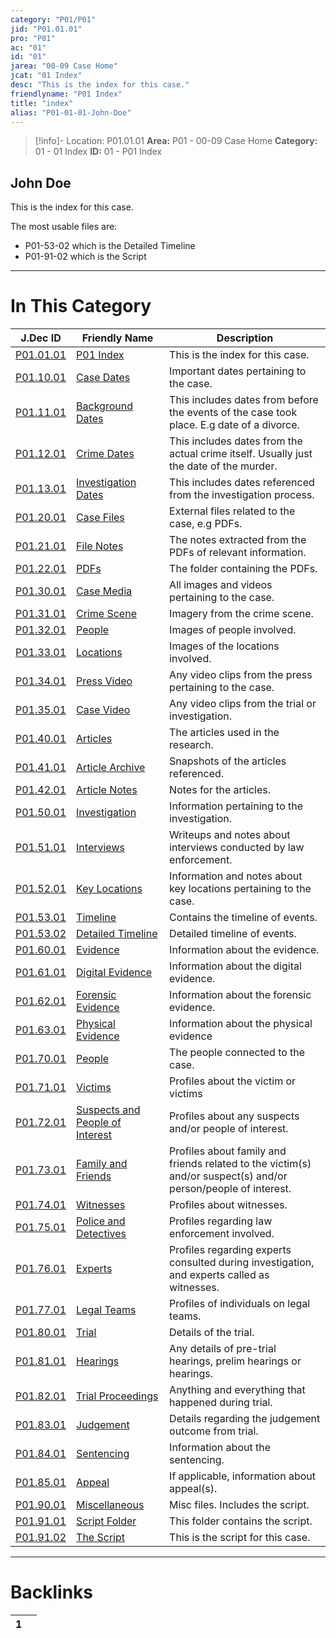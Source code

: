 ```yaml
---
category: "P01/P01"
jid: "P01.01.01"
pro: "P01"
ac: "01"
id: "01"
jarea: "00-09 Case Home"
jcat: "01 Index"
desc: "This is the index for this case."
friendlyname: "P01 Index"
title: "index"
alias: "P01-01-01-John-Doe"
---
```

>[!info]- Location: P01.01.01
>**Area:** P01 - 00-09 Case Home
>**Category:** 01 - 01 Index
>**ID:** 01 - P01 Index

## John Doe

This is the index for this case.

The most usable files are:
- P01-53-02 which is the Detailed Timeline
- P01-91-02 which is the Script 

 

---
# In This Category

| J.Dec ID                                                                                      | Friendly Name                                                                                                       | Description                                                                                                    |
| --------------------------------------------------------------------------------------------- | ------------------------------------------------------------------------------------------------------------------- | -------------------------------------------------------------------------------------------------------------- |
| [P01.01.01](index.md)                                                    | [P01 Index](index.md)                                                                          | This is the index for this case.                                                                               |
| [P01.10.01](../10-to-19-Case-Dates/index.md)                                | [Case Dates](../10-to-19-Case-Dates/index.md)                                                     | Important dates pertaining to the case.                                                                        |
| [P01.11.01](../10-to-19-Case-Dates/11-Background-Dates/index.md)            | [Background Dates](../10-to-19-Case-Dates/11-Background-Dates/index.md)                           | This includes dates from before the events of the case took place. E.g date of a divorce.                      |
| [P01.12.01](../10-to-19-Case-Dates/12-Crime-Dates/index.md)                 | [Crime Dates](../10-to-19-Case-Dates/12-Crime-Dates/index.md)                                     | This includes dates from the actual crime itself. Usually just the date of the murder.                         |
| [P01.13.01](../10-to-19-Case-Dates/13-Investigation-Dates/index.md)         | [Investigation Dates](../10-to-19-Case-Dates/13-Investigation-Dates/index.md)                     | This includes dates referenced from the investigation process.                                                 |
| [P01.20.01](../20-to-29-Case-Files/index.md)                                | [Case Files](../20-to-29-Case-Files/index.md)                                                     | External files related to the case, e.g PDFs.                                                                  |
| [P01.21.01](../20-to-29-Case-Files/21-File-Notes/index.md)                  | [File Notes](../20-to-29-Case-Files/21-File-Notes/index.md)                                       | The notes extracted from the PDFs of relevant information.                                                     |
| [P01.22.01](../20-to-29-Case-Files/22-PDFs/index.md)                        | [PDFs](../20-to-29-Case-Files/22-PDFs/index.md)                                                   | The folder containing the PDFs.                                                                                |
| [P01.30.01](../30-to-39-Case-Media/index.md)                                | [Case Media](../30-to-39-Case-Media/index.md)                                                     | All images and videos pertaining to the case.                                                                  |
| [P01.31.01](../30-to-39-Case-Media/31-Crime-Scene/index.md)                 | [Crime Scene](../30-to-39-Case-Media/31-Crime-Scene/index.md)                                     | Imagery from the crime scene.                                                                                  |
| [P01.32.01](../30-to-39-Case-Media/32-People/index.md)                      | [People](../30-to-39-Case-Media/32-People/index.md)                                               | Images of people involved.                                                                                     |
| [P01.33.01](../30-to-39-Case-Media/33-Locations/index.md)                   | [Locations](../30-to-39-Case-Media/33-Locations/index.md)                                         | Images of the locations involved.                                                                              |
| [P01.34.01](../30-to-39-Case-Media/34-Press-Video/index.md)                 | [Press Video](../30-to-39-Case-Media/34-Press-Video/index.md)                                     | Any video clips from the press pertaining to the case.                                                         |
| [P01.35.01](../30-to-39-Case-Media/35-Case-Video/index.md)                  | [Case Video](../30-to-39-Case-Media/35-Case-Video/index.md)                                       | Any video clips from the trial or investigation.                                                               |
| [P01.40.01](../40-to-49-Articles/index.md)                                  | [Articles](../40-to-49-Articles/index.md)                                                         | The articles used in the research.                                                                             |
| [P01.41.01](../40-to-49-Articles/41-Article-Archive/index.md)               | [Article Archive](../40-to-49-Articles/41-Article-Archive/index.md)                               | Snapshots of the articles referenced.                                                                          |
| [P01.42.01](../40-to-49-Articles/42-Article-Notes/index.md)                 | [Article Notes](../40-to-49-Articles/42-Article-Notes/index.md)                                   | Notes for the articles.                                                                                        |
| [P01.50.01](../50-to-59-Investigation/index.md)                             | [Investigation](../50-to-59-Investigation/index.md)                                               | Information pertaining to the investigation.                                                                   |
| [P01.51.01](../50-to-59-Investigation/51-Interviews/index.md)               | [Interviews](../50-to-59-Investigation/51-Interviews/index.md)                                    | Writeups and notes about interviews conducted by law enforcement.                                              |
| [P01.52.01](../50-to-59-Investigation/52-Key-Locations/index.md)            | [Key Locations](../50-to-59-Investigation/52-Key-Locations/index.md)                              | Information and notes about key locations pertaining to the case.                                              |
| [P01.53.01](../50-to-59-Investigation/53-Timeline/index.md)                 | [Timeline](../50-to-59-Investigation/53-Timeline/index.md)                                        | Contains the timeline of events.                                                                               |
| [P01.53.02](../50-to-59-Investigation/53-Timeline/02-Detailed-Timeline.md)  | [Detailed Timeline](../50-to-59-Investigation/53-Timeline/02-Detailed-Timeline.md)                | Detailed timeline of events.                                                                                   |
| [P01.60.01](../60-to-69-Evidence/index.md)                                  | [Evidence](../60-to-69-Evidence/index.md)                                                         | Information about the evidence.                                                                                |
| [P01.61.01](../60-to-69-Evidence/61-Digital/index.md)                       | [Digital Evidence](../60-to-69-Evidence/61-Digital/index.md)                                      | Information about the digital evidence.                                                                        |
| [P01.62.01](../60-to-69-Evidence/62-Forensic/index.md)                      | [Forensic Evidence](../60-to-69-Evidence/62-Forensic/index.md)                                    | Information about the forensic evidence.                                                                       |
| [P01.63.01](../60-to-69-Evidence/63-Physical/index.md)                      | [Physical Evidence](../60-to-69-Evidence/63-Physical/index.md)                                    | Information about the physical evidence                                                                        |
| [P01.70.01](../70-to-79-People/index.md)                                    | [People](../70-to-79-People/index.md)                                                             | The people connected to the case.                                                                              |
| [P01.71.01](../70-to-79-People/71-Victims/index.md)                         | [Victims](../70-to-79-People/71-Victims/index.md)                                                 | Profiles about the victim or victims                                                                           |
| [P01.72.01](../70-to-79-People/72-Suspects-and-People-of-Interest/index.md) | [Suspects and People of Interest](../70-to-79-People/72-Suspects-and-People-of-Interest/index.md) | Profiles about any suspects and/or people of interest.                                                         |
| [P01.73.01](../70-to-79-People/73-Family-and-Friends/index.md)              | [Family and Friends](../70-to-79-People/73-Family-and-Friends/index.md)                           | Profiles about family and friends related to the victim(s) and/or suspect(s) and/or person/people of interest. |
| [P01.74.01](../70-to-79-People/74-Witnesses/index.md)                       | [Witnesses](../70-to-79-People/74-Witnesses/index.md)                                             | Profiles about witnesses.                                                                                      |
| [P01.75.01](../70-to-79-People/75-Police-and-Detectives/index.md)           | [Police and Detectives](../70-to-79-People/75-Police-and-Detectives/index.md)                     | Profiles regarding law enforcement involved.                                                                   |
| [P01.76.01](../70-to-79-People/76-Experts/index.md)                         | [Experts](../70-to-79-People/76-Experts/index.md)                                                 | Profiles regarding experts consulted during investigation, and experts called as witnesses.                    |
| [P01.77.01](../70-to-79-People/77-Legal-Teams/index.md)                     | [Legal Teams](../70-to-79-People/77-Legal-Teams/index.md)                                         | Profiles of individuals on legal teams.                                                                        |
| [P01.80.01](../80-to-89-Trial/index.md)                                     | [Trial](../80-to-89-Trial/index.md)                                                               | Details of the trial.                                                                                          |
| [P01.81.01](../80-to-89-Trial/81-Hearings/index.md)                         | [Hearings](../80-to-89-Trial/81-Hearings/index.md)                                                | Any details of pre-trial hearings, prelim hearings or hearings.                                                |
| [P01.82.01](../80-to-89-Trial/82-Trial-Proceedings/index.md)                | [Trial Proceedings](../80-to-89-Trial/82-Trial-Proceedings/index.md)                              | Anything and everything that happened during trial.                                                            |
| [P01.83.01](../80-to-89-Trial/83-Judgement/index.md)                        | [Judgement](../80-to-89-Trial/83-Judgement/index.md)                                              | Details regarding the judgement outcome from trial.                                                            |
| [P01.84.01](../80-to-89-Trial/84-Sentencing/index.md)                       | [Sentencing](../80-to-89-Trial/84-Sentencing/index.md)                                            | Information about the sentencing.                                                                              |
| [P01.85.01](../80-to-89-Trial/85-Appeal/index.md)                           | [Appeal](../80-to-89-Trial/85-Appeal/index.md)                                                    | If applicable, information about appeal(s).                                                                    |
| [P01.90.01](../90-to-99-Miscellaneous/index.md)                             | [Miscellaneous](../90-to-99-Miscellaneous/index.md)                                               | Misc files. Includes the script.                                                                               |
| [P01.91.01](../90-to-99-Miscellaneous/91-Script/index.md)                   | [Script Folder](../90-to-99-Miscellaneous/91-Script/index.md)                                     | This folder contains the script.                                                                               |
| [P01.91.02](../90-to-99-Miscellaneous/91-Script/92-The-Script.md)           | [The Script](../90-to-99-Miscellaneous/91-Script/92-The-Script.md)                                | This is the script for this case.                                                                              |


---
# Backlinks
<div><table class="dataview table-view-table"><thead class="table-view-thead"><tr class="table-view-tr-header"><th class="table-view-th"><span></span><span class="dataview small-text">1</span></th><th class="table-view-th"><span></span></th></tr></thead><tbody class="table-view-tbody"></tbody></table></div>